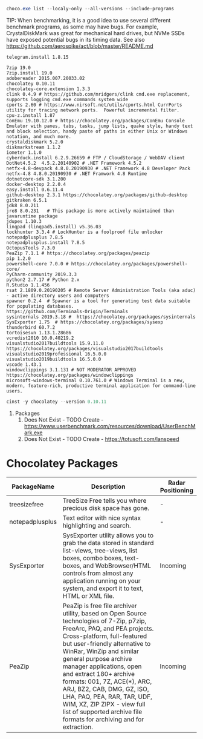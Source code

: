 ```powershell
choco.exe list --localy-only --all-versions --include-programs
```
TIP: When benchmarking, it is a good idea to use several different benchmark programs, as some may have bugs. For example, CrystalDiskMark was great for mechanical hard drives, but NVMe SSDs have exposed potential bugs in its timing data. See also https://github.com/aerospike/act/blob/master/README.md

    telegram.install 1.8.15
    
    7zip 19.0
    7zip.install 19.0
    adobereader 2015.007.20033.02
    chocolatey 0.10.11
    chocolatey-core.extension 1.3.3
    clink 0.4.9 # https://github.com/mridgers/clink cmd.exe replacement, supports logging cmd.exe commands system wide
    cports 2.60 # https://www.nirsoft.net/utils/cports.html CurrPorts utility for tracing network ports.  Powerful incremental filter.
    cpu-z.install 1.87
    ConEmu 19.10.12.0 # https://chocolatey.org/packages/ConEmu Console Emulator with panes, tabs, tasks, jump lists, quake style, handy text and block selection, handy paste of paths in either Unix or Windows notation, and much more.
    crystaldiskmark 5.2.0
    diskmarkstream 1.1.2
    iometer 1.1.0
    cyberduck.install 6.2.9.26659 # FTP / CloudStorage / WebDAV client
    DotNet4.5.2  4.5.2.20140902 # .NET Framework 4.5.2
    netfx-4.8-devpack 4.8.0.20190930 # .NET Framework 4.8 Developer Pack
    netfx-4.8 4.8.0.20190930 # .NET Framwork 4.8 Runtime
    dotnetcore-sdk 3.1.200
    docker-desktop 2.2.0.4
    easy.install 0.6.11.4
    github-desktop 2.3.1 https://chocolatey.org/packages/github-desktop
    gitkraken 6.5.1
    jdk8 8.0.211
    jre8 8.0.231   # This package is more actively maintained than javaruntime package
    jdupes 1.10.3
    linqpad (linqpad5.install) v5.36.03
    lockhunter 3.3.4 # LockHunter is a foolproof file unlocker
    notepadplusplus 7.8.5
    notepadplusplus.install 7.8.5
    OctopusTools 7.3.0
    PeaZip 7.1.1 # https://chocolatey.org/packages/peazip
    pip 1.2.0
    powershell-core 7.0.0 # https://chocolatey.org/packages/powershell-core/
    PyCharm-community 2019.3.3
    python2 2.7.17 # Python 2.x
    R.Studio 1.1.456
    rsat 2.1809.0.20190205 # Remote Server Administration Tools (aka aduc) - active directory users and computers
    spawner 0.2.4  # Spawner is a tool for generating test data suitable for populating databases.
    https://github.com/Terminals-Origin/Terminals
    sysinternals 2019.3.18 #  https://chocolatey.org/packages/sysinternals
    SysExporter 1.75  # https://chocolatey.org/packages/sysexp 
    thunderbird 60.7.2
    tortoisesvn 1.13.1.28686
    vcredist2010 10.0.40219.2
    visualstudio2017buildtools 15.9.11.0 https://chocolatey.org/packages/visualstudio2017buildtools
    visualstudio2019professional 16.5.0.0
    visualstudio2019buildtools 16.5.0.0
    vscode 1.43.1
    windowclippings 3.1.131 # NOT MODERATOR APPROVED https://chocolatey.org/packages/windowclippings
    microsoft-windows-terminal 0.10.761.0 # Windows Terminal is a new, modern, feature-rich, productive terminal application for command-line users. 
```powershell
cinst -y chocolatey --version 0.10.11
```


1. Packages
   1. Does Not Exist - TODO Create - https://www.userbenchmark.com/resources/download/UserBenchMark.exe
   2. Does Not Exist - TODO Create - https://totusoft.com/lanspeed
   
# Chocolatey Packages
| PackageName | Description | Radar Positioning |
| ----------- | ----------- | ----------------- |
| treesizefree | TreeSize Free tells you where precious disk space has gone. | - |
| notepadplusplus | Text editor with nice syntax highlighting and search. | - |
| SysExporter | SysExporter utility allows you to grab the data stored in standard list-views, tree-views, list boxes, combo boxes, text-boxes, and WebBrowser/HTML controls from almost any application running on your system, and export it to text, HTML or XML file. | Incoming |
| PeaZip | PeaZip is free file archiver utility, based on Open Source technologies of 7-Zip, p7zip, FreeArc, PAQ, and PEA projects.<br/>Cross-platform, full-featured but user-friendly alternative to WinRar, WinZip and similar general purpose archive manager applications, open and extract 180+ archive formats: 001, 7Z, ACE(\*), ARC, ARJ, BZ2, CAB, DMG, GZ, ISO, LHA, PAQ, PEA, RAR, TAR, UDF, WIM, XZ, ZIP ZIPX - view full list of supported archive file formats for archiving and for extraction. | Incoming |
